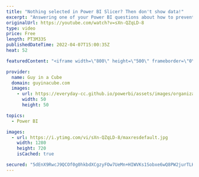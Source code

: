 ```yaml
---
title: "Nothing selected in Power BI Slicer? Then don't show data!"
excerpt: "Answering one of your Power BI questions about how to prevent data in a visual if nothing is selected in a slicer! Challenge accepted!   Do's and Don't with cascading slicers in Power BI https://www.youtube.com/watch?v=1yv5srlqgmI  📢 Become a member: https://guyinacu.be/membership \r \r *******************"
originalUrl: https://youtube.com/watch?v=sXn-QZqLD-8
type: video
price: Free
length: PT3M33S
publishedDateTime: 2022-04-07T15:00:35Z
heat: 52

featuredContent: "<iframe width=\"800\" height=\"500\" frameborder=\"0\" src=\"https://www.youtube.com/embed/sXn-QZqLD-8\" allow=\"accelerometer; autoplay; encrypted-media; gyroscope; picture-in-picture\" allowfullscreen></iframe>"

provider:
  name: Guy in a Cube
  domain: guyinacube.com
  images:
    - url: https://everyday-cc.github.io/powerbi/assets/images/organizations/guyinacube.com-50x50.jpg
      width: 50
      height: 50

topics:
  - Power BI

images:
  - url: https://i.ytimg.com/vi/sXn-QZqLD-8/maxresdefault.jpg
    width: 1280
    height: 720
    isCached: true

secured: "5dEnX9RwcJ9QCOf0g0hkbdXCgzyFOw7UeMn+HIWVKs1Sobxe6wQ8PW2jurTLHvMfJofXZzpOUI6iVe0fWt6AlyCv9vG77k78hzCioWLFtoe14JDobJy5vcO2nv3iyZ1kskJBRwtq8FdWYV5qKNiY6FgwWF0gTR+nGE2PlmWhNZrBRh7Xvzbz7sPwrwh839nvdOYx2I358hZZLZdKjOEqfakEUa6CR0npX5m/dYmArh47QvpbR9gPY8y6eNVn4Mosz+93yyGhX9UlDQP6sKqPyV/SIFlOnbxIvZyJRv2iaDSNbe+kMXqzDTXWQ8Rjk+BWf0hhdop8ydZolKwJpSdJHXGw8yXsgY4kvChATdkIJ0aHQTk4poLIPZg9z3GbzKwapyvVdIlmK9w2VKYS/+sObU56uNl3w1RiLOpYFD26Gdg=;V+QCkaVqT9QeHk1JY8WZVA=="
---
```


